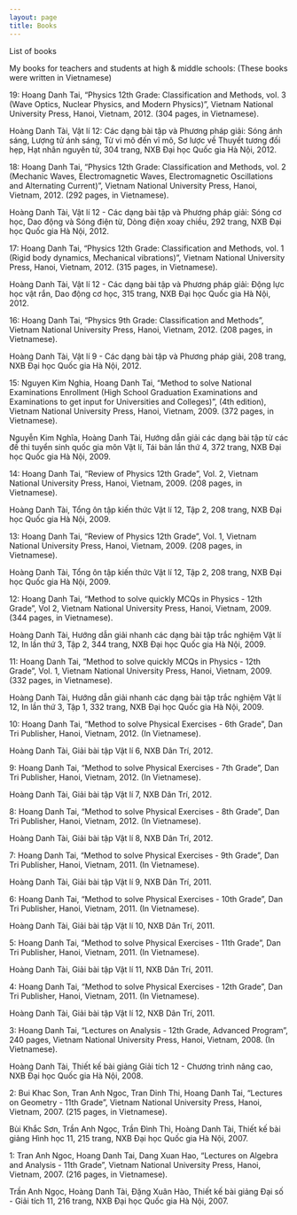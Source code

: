 ```yaml
---
layout: page
title: Books
---
```


List of books

My books for teachers and students at high & middle schools:
(These books were written in Vietnamese)

19: Hoang Danh Tai, 
“Physics 12th Grade: Classification and Methods, vol. 3 (Wave Optics, Nuclear Physics, and Modern Physics)”, 
Vietnam National University Press, Hanoi, Vietnam, 2012. (304 pages, in Vietnamese).

Hoàng Danh Tài, Vật lí 12: Các dạng bài tập và Phương pháp giải: Sóng ánh sáng, Lượng tử ánh sáng, Từ vi mô đến vĩ mô, Sơ lược về Thuyết tương đối hẹp, Hạt nhân nguyên tử, 304 trang, NXB Đại học Quốc gia Hà Nội, 2012.


18: Hoang Danh Tai,
“Physics 12th Grade: Classification and Methods, vol. 2 (Mechanic Waves, Electromagnetic Waves, Electromagnetic Oscillations and Alternating Current)”,
Vietnam National University Press, Hanoi, Vietnam, 2012. (292 pages, in Vietnamese).

Hoàng Danh Tài, Vật lí 12 - Các dạng bài tập và Phương pháp giải: Sóng cơ học, Dao động và Sóng điện từ, Dòng điện xoay chiều, 292 trang, NXB Đại học Quốc gia Hà Nội, 2012.


17: Hoang Danh Tai,
“Physics 12th Grade: Classification and Methods, vol. 1 (Rigid body dynamics, Mechanical vibrations)”,
Vietnam National University Press, Hanoi, Vietnam, 2012. (315 pages, in Vietnamese).

Hoàng Danh Tài, Vật lí 12 - Các dạng bài tập và Phương pháp giải: Động lực học vật rắn, Dao động cơ học, 315 trang, NXB Đại học Quốc gia Hà Nội, 2012.

16: Hoang Danh Tai,
“Physics 9th Grade: Classification and Methods”,
Vietnam National University Press, Hanoi, Vietnam, 2012. (208 pages, in Vietnamese).

Hoàng Danh Tài, Vật lí 9 - Các dạng bài tập và Phương pháp giải, 208 trang, NXB Đại học Quốc gia Hà Nội, 2012.

15: Nguyen Kim Nghia, Hoang Danh Tai,
“Method to solve National Examinations Enrollment (High School Graduation Examinations and Examinations to get input for Universities and Colleges)”, (4th edition),
Vietnam National University Press, Hanoi, Vietnam, 2009. (372 pages, in Vietnamese).

Nguyễn Kim Nghĩa, Hoàng Danh Tài, Hướng dẫn giải các dạng bài tập từ các đề thi tuyển sinh quốc gia môn Vật lí, Tái bản lần thứ 4, 372 trang, NXB Đại học Quốc gia Hà Nội, 2009.


14: Hoang Danh Tai,
“Review of Physics 12th Grade”, Vol. 2,
Vietnam National University Press, Hanoi, Vietnam, 2009. (208 pages, in Vietnamese).

Hoàng Danh Tài, Tổng ôn tập kiến thức Vật lí 12, Tập 2, 208 trang, NXB Đại học Quốc gia Hà Nội, 2009.


13: Hoang Danh Tai,
“Review of Physics 12th Grade”, Vol. 1,
Vietnam National University Press, Hanoi, Vietnam, 2009. (208 pages, in Vietnamese).

Hoàng Danh Tài, Tổng ôn tập kiến thức Vật lí 12, Tập 2, 208 trang, NXB Đại học Quốc gia Hà Nội, 2009.


12: Hoang Danh Tai,
“Method to solve quickly MCQs in Physics - 12th Grade”, Vol 2,
Vietnam National University Press, Hanoi, Vietnam, 2009. (344 pages, in Vietnamese).

Hoàng Danh Tài, Hướng dẫn giải nhanh các dạng bài tập trắc nghiệm Vật lí 12, In lần thứ 3, Tập 2, 344 trang, NXB Đại học Quốc gia Hà Nội, 2009.

11: Hoang Danh Tai,
“Method to solve quickly MCQs in Physics - 12th Grade”, Vol. 1,
Vietnam National University Press, Hanoi, Vietnam, 2009. (332 pages, in Vietnamese).

Hoàng Danh Tài, Hướng dẫn giải nhanh các dạng bài tập trắc nghiệm Vật lí 12, In lần thứ 3, Tập 1, 332 trang, NXB Đại học Quốc gia Hà Nội, 2009.

10: Hoang Danh Tai,
“Method to solve Physical Exercises - 6th Grade”,
Dan Tri Publisher, Hanoi, Vietnam, 2012. (In Vietnamese).

Hoàng Danh Tài, Giải bài tập Vật lí 6, NXB Dân Trí, 2012.


9: Hoang Danh Tai,
“Method to solve Physical Exercises - 7th Grade”,
Dan Tri Publisher, Hanoi, Vietnam, 2012. (In Vietnamese).

Hoàng Danh Tài, Giải bài tập Vật lí 7, NXB Dân Trí, 2012.

8: Hoang Danh Tai,
“Method to solve Physical Exercises - 8th Grade”,
Dan Tri Publisher, Hanoi, Vietnam, 2012. (In Vietnamese).

Hoàng Danh Tài, Giải bài tập Vật lí 8, NXB Dân Trí, 2012.


7: Hoang Danh Tai,
“Method to solve Physical Exercises - 9th Grade”,
Dan Tri Publisher, Hanoi, Vietnam, 2011. (In Vietnamese).

Hoàng Danh Tài, Giải bài tập Vật lí 9, NXB Dân Trí, 2011.


6: Hoang Danh Tai,
“Method to solve Physical Exercises - 10th Grade”,
Dan Tri Publisher, Hanoi, Vietnam, 2011. (In Vietnamese).

Hoàng Danh Tài, Giải bài tập Vật lí 10, NXB Dân Trí, 2011.


5: Hoang Danh Tai,
“Method to solve Physical Exercises - 11th Grade”,
Dan Tri Publisher, Hanoi, Vietnam, 2011. (In Vietnamese).

Hoàng Danh Tài, Giải bài tập Vật lí 11, NXB Dân Trí, 2011.


4: Hoang Danh Tai,
“Method to solve Physical Exercises - 12th Grade”,
Dan Tri Publisher, Hanoi, Vietnam, 2011. (In Vietnamese).

Hoàng Danh Tài, Giải bài tập Vật lí 12, NXB Dân Trí, 2011.

3: Hoang Danh Tai,
“Lectures on Analysis - 12th Grade, Advanced Program”,
240 pages, Vietnam National University Press, Hanoi, Vietnam, 2008. (In Vietnamese).

Hoàng Danh Tài, Thiết kế bài giảng Giải tích 12 - Chương trình nâng cao, NXB Đại học Quốc gia Hà Nội, 2008.


2: Bui Khac Son, Tran Anh Ngoc, Tran Dinh Thi, Hoang Danh Tai,
“Lectures on Geometry - 11th Grade”,
Vietnam National University Press, Hanoi, Vietnam, 2007. (215 pages, in Vietnamese).

Bùi Khắc Sơn, Trần Anh Ngọc, Trần Đình Thì, Hoàng Danh Tài, Thiết kế bài giảng Hình học 11, 215 trang, NXB Đại học Quốc gia Hà Nội, 2007.


1: Tran Anh Ngoc, Hoang Danh Tai, Dang Xuan Hao,
“Lectures on Algebra and Analysis - 11th Grade”,
Vietnam National University Press, Hanoi, Vietnam, 2007. (216 pages, in Vietnamese).

Trần Anh Ngọc, Hoàng Danh Tài, Đặng Xuân Hào, Thiết kế bài giảng Đại số - Giải tích 11, 216 trang, NXB Đại học Quốc gia Hà Nội, 2007.

